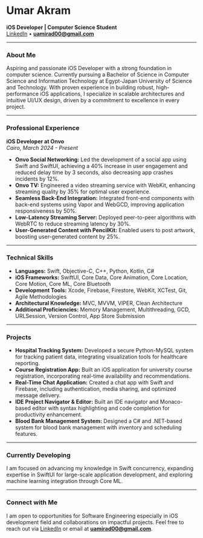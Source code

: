 # Umar Akram

**iOS Developer | Computer Science Student**  
[LinkedIn](https://linkedin.com/in/umarrakram) • **uamirad00@gmail.com**

---

###  About Me
Aspiring and passionate iOS Developer with a strong foundation in computer science. Currently pursuing a Bachelor of Science in Computer Science and Information Technology at Egypt-Japan University of Science and Technology. With proven experience in building robust, high-performance iOS applications, I specialize in scalable architectures and intuitive UI/UX design, driven by a commitment to excellence in every project.

---

###  Professional Experience
**iOS Developer at Onvo**  
*Cairo, March 2024 - Present*

- **Onvo Social Networking:** Led the development of a social app using Swift and SwiftUI, achieving a 40% increase in user engagement and reduced delay time by 3 seconds, also decreasing app crashes incidents by 12%.
- **Onvo TV:** Engineered a video streaming service with WebKit, enhancing streaming quality by 35% for optimal user experience.
- **Seamless Back-End Integration:** Integrated front-end components with back-end systems using Vapor and WebGCD, improving application responsiveness by 50%.
- **Low-Latency Streaming Server:** Deployed peer-to-peer algorithms with WebRTC to reduce streaming latency by 30%.
- **User-Generated Content with PencilKit:** Enabled users to post artwork, boosting user-generated content by 25%.

---

###  Technical Skills

- **Languages:** Swift, Objective-C, C++, Python, Kotlin, C#
- **iOS Frameworks:** SwiftUI, Core Data, Core Animation, Core Location, Core Motion, Core ML, Core Bluetooth
- **Development Tools:** Xcode, Firebase, Firestore, WebKit, XCTest, Git, Agile Methodologies
- **Architectural Knowledge:** MVC, MVVM, VIPER, Clean Architecture
- **Additional Proficiencies:** Memory Management, Multithreading, GCD, URLSession, Version Control, App Store Submission

---

###  Projects

- **Hospital Tracking System:** Developed a secure Python-MySQL system for tracking patient data, integrating visualization tools for healthcare reporting.
- **Course Registration App:** Built an iOS application for university course registration, incorporating real-time availability and recommendations.
- **Real-Time Chat Application:** Created a chat app with Swift and Firebase, including authentication, media sharing, and optimized message delivery.
- **IDE Project Navigator & Editor:** Built an IDE navigator and Monaco-based editor with syntax highlighting and code completion for productivity enhancement.
- **Blood Bank Management System:** Designed a C# and .NET-based system for blood bank management with inventory and scheduling features.

---

###  Currently Developing
I am focused on advancing my knowledge in Swift concurrency, expanding expertise in SwiftUI for large-scale application development, and exploring machine learning integration through Core ML.

---

###  Connect with Me
I am open to opportunities for Software Engineering especially in iOS development field and collaborations on impactful projects. Feel free to reach out via [LinkedIn](https://linkedin.com/in/umarrakram) or email at **uamirad00@gmail.com**.
